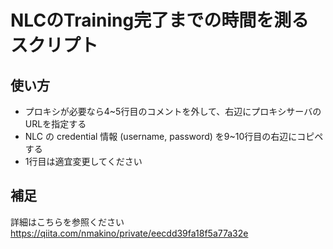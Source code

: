 
# NLCのTraining完了までの時間を測るスクリプト

## 使い方

- プロキシが必要なら4~5行目のコメントを外して、右辺にプロキシサーバのURLを指定する
- NLC の credential 情報 (username, password) を9~10行目の右辺にコピペする
- 1行目は適宜変更してください

## 補足

詳細はこちらを参照ください
https://qiita.com/nmakino/private/eecdd39fa18f5a77a32e
